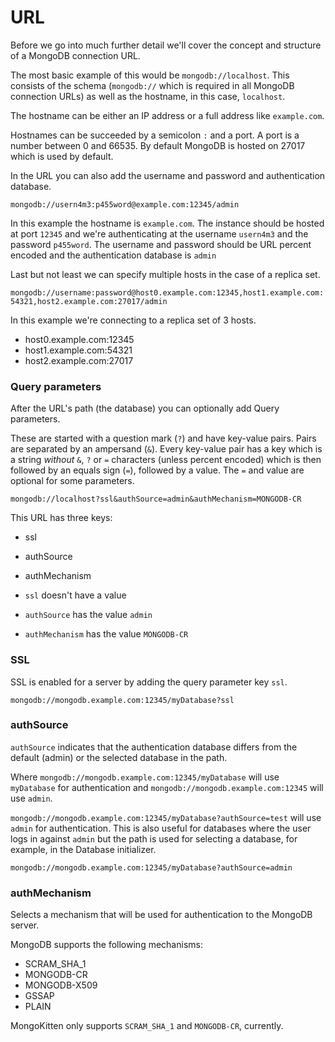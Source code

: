 # URL

Before we go into much further detail we'll cover the concept and structure of a MongoDB connection URL.

The most basic example of this would be `mongodb://localhost`. This consists of the schema (`mongodb://` which is required in all MongoDB connection URLs) as well as the hostname, in this case, `localhost`.

The hostname can be either an IP address or a full address like `example.com`.

Hostnames can be succeeded by a semicolon `:` and a port. A port is a number between 0 and 66535. By default MongoDB is hosted on 27017 which is used by default.

In the URL you can also add the username and password and authentication database.

`mongodb://usern4m3:p455word@example.com:12345/admin`

In this example the hostname is `example.com`. The instance should be hosted at port `12345` and we're authenticating at the username `usern4m3` and the password `p455word`. The username and password should be URL percent encoded and the authentication database is `admin`

Last but not least we can specify multiple hosts in the case of a replica set.

`mongodb://username:password@host0.example.com:12345,host1.example.com:54321,host2.example.com:27017/admin`

In this example we're connecting to a replica set of 3 hosts.

- host0.example.com:12345
- host1.example.com:54321
- host2.example.com:27017

### Query parameters

After the URL's path (the database) you can optionally add Query parameters.

These are started with a question mark (`?`) and have key-value pairs. Pairs are separated by an ampersand (`&`). Every key-value pair has a key which is a string *without* `&`, `?` or `=` characters (unless percent encoded) which is then followed by an equals sign (`=`), followed by a value. The `=` and value are optional for some parameters.

`mongodb://localhost?ssl&authSource=admin&authMechanism=MONGODB-CR`

This URL has three keys:
- ssl
- authSource
- authMechanism

- `ssl` doesn't have a value
- `authSource` has the value `admin`
- `authMechanism` has the value `MONGODB-CR`

### SSL

SSL is enabled for a server by adding the query parameter key `ssl`.

`mongodb://mongodb.example.com:12345/myDatabase?ssl`

### authSource

`authSource` indicates that the authentication database differs from the default (admin) or the selected database in the path.

Where `mongodb://mongodb.example.com:12345/myDatabase` will use `myDatabase` for authentication and `mongodb://mongodb.example.com:12345` will use `admin`.

`mongodb://mongodb.example.com:12345/myDatabase?authSource=test` will use `admin` for authentication. This is also useful for databases where the user logs in against `admin` but the path is used for selecting a database, for example, in the Database initializer.

`mongodb://mongodb.example.com:12345/myDatabase?authSource=admin`

### authMechanism

Selects a mechanism that will be used for authentication to the MongoDB server.

MongoDB supports the following mechanisms:
- SCRAM_SHA_1
- MONGODB-CR
- MONGODB-X509
- GSSAP
- PLAIN

MongoKitten only supports `SCRAM_SHA_1` and `MONGODB-CR`, currently.